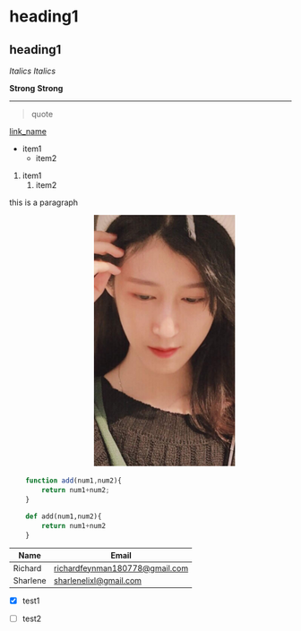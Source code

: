 <!-- Basic Usage of Markdown -->

<!-- Headings -->
# heading1
## heading1

<!-- Italics -->
*Italics*
_Italics_

<!-- Strong -->
**Strong**
__Strong__

<!-- Horizontal Rule -->
___

<!-- Blockquote -->
>quote

<!-- Links -->
[link_name](link_url
"link_note")

<!-- Items UL -->
* item1
    * item2

<!-- OL -->
1. item1
    1. item2

<!-- Inline Code Block-->
<p>
this is a paragraph
</p>

<!-- Images 
![Logo](pic01.jpg)

<img src="pic01.jpg" style="height:11%;width:50%; margin-left:30%;float:left">-->
<img src="pic01.jpg" style="height:11%;width:50%; margin-left:30%">


<!-- Github-->
```javascript
    function add(num1,num2){
        return num1+num2;
    }
```

```python
    def add(num1,num2){
        return num1+num2
    }
```

<!--Tables-->
|Name|Email|
|----|-----|
|Richard|richardfeynman180778@gmail.com|
|Sharlene|sharlenelixl@gmail.com|

<!-- Task Lists -->
* [x] test1
* [ ] test2

